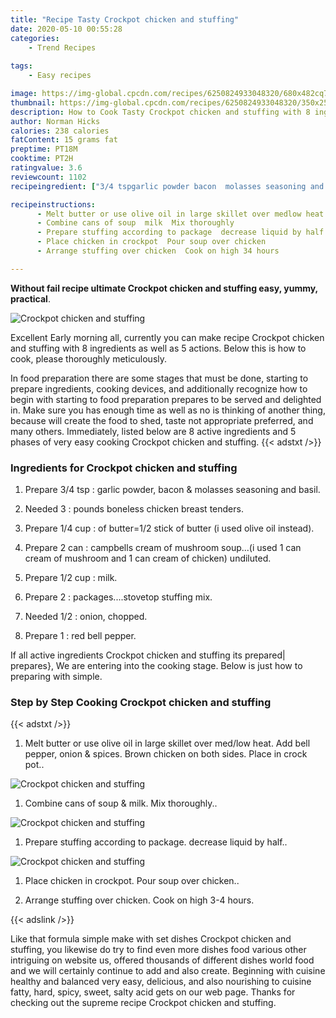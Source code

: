 ```yaml
---
title: "Recipe Tasty Crockpot chicken and stuffing"
date: 2020-05-10 00:55:28
categories:
    - Trend Recipes
    
tags:
    - Easy recipes

image: https://img-global.cpcdn.com/recipes/6250824933048320/680x482cq70/crockpot-chicken-and-stuffing-recipe-main-photo.jpg
thumbnail: https://img-global.cpcdn.com/recipes/6250824933048320/350x250cq70/crockpot-chicken-and-stuffing-recipe-main-photo.jpg
description: How to Cook Tasty Crockpot chicken and stuffing with 8 ingredients and 5 stages of easy cooking.
author: Norman Hicks
calories: 238 calories
fatContent: 15 grams fat
preptime: PT18M
cooktime: PT2H
ratingvalue: 3.6
reviewcount: 1102
recipeingredient: ["3/4 tspgarlic powder bacon  molasses seasoning and basil", "3pounds boneless chicken breast tenders", "1/4 cupof butter12 stick of butter  i used olive oil instead", "2 cancampbells cream of mushroom soupi used 1 can cream of mushroom and 1 can cream of chicken undiluted", "1/2 cupmilk", "2packagesstovetop  stuffing  mix", "1/2onion chopped", "1red bell pepper"]

recipeinstructions: 
      - Melt butter or use olive oil in large skillet over medlow heat  Add bell pepper onion  spices   Brown chicken on both sides  Place in crock pot 
      - Combine cans of soup  milk  Mix thoroughly 
      - Prepare stuffing according to package  decrease liquid by half 
      - Place chicken in crockpot  Pour soup over chicken 
      - Arrange stuffing over chicken  Cook on high 34 hours

---
```




**Without fail recipe ultimate Crockpot chicken and stuffing easy, yummy, practical**. 


![Crockpot chicken and stuffing](https://img-global.cpcdn.com/recipes/6250824933048320/680x482cq70/crockpot-chicken-and-stuffing-recipe-main-photo.jpg "Crockpot chicken and stuffing")




Excellent Early morning all, currently you can make recipe Crockpot chicken and stuffing with 8 ingredients as well as 5 actions. Below this is how to cook, please thoroughly meticulously.

In food preparation there are some stages that must be done, starting to prepare ingredients, cooking devices, and additionally recognize how to begin with starting to food preparation prepares to be served and delighted in. Make sure you has enough time as well as no is thinking of another thing, because will create the food to shed, taste not appropriate preferred, and many others. Immediately, listed below are 8 active ingredients and 5 phases of very easy cooking Crockpot chicken and stuffing.
{{< adstxt />}}

### Ingredients for Crockpot chicken and stuffing


1. Prepare 3/4 tsp : garlic powder, bacon &amp; molasses seasoning and basil.

1. Needed 3 : pounds boneless chicken breast tenders.

1. Prepare 1/4 cup : of butter=1/2 stick of butter  (i used olive oil instead).

1. Prepare 2 can : campbells cream of mushroom soup...(i used 1 can cream of mushroom and 1 can cream of chicken) undiluted.

1. Prepare 1/2 cup : milk.

1. Prepare 2 : packages....stovetop  stuffing  mix.

1. Needed 1/2 : onion, chopped.

1. Prepare 1 : red bell pepper.



If all active ingredients Crockpot chicken and stuffing its prepared| prepares}, We are entering into the cooking stage. Below is just how to preparing with simple.

### Step by Step Cooking Crockpot chicken and stuffing

{{< adstxt />}}


1. Melt butter or use olive oil in large skillet over med/low heat.  Add bell pepper, onion &amp; spices.   Brown chicken on both sides.  Place in crock pot..



![Crockpot chicken and stuffing](https://img-global.cpcdn.com/steps/5906627810033664/160x128cq70/crockpot-chicken-and-stuffing-recipe-step-1-photo.jpg" "Crockpot chicken and stuffing")



1. Combine cans of soup &amp; milk.  Mix thoroughly..



![Crockpot chicken and stuffing](https://img-global.cpcdn.com/steps/5461043194101760/160x128cq70/crockpot-chicken-and-stuffing-recipe-step-2-photo.jpg" "Crockpot chicken and stuffing")



1. Prepare stuffing according to package.  decrease liquid by half..



![Crockpot chicken and stuffing](https://img-global.cpcdn.com/steps/6142976894959616/160x128cq70/crockpot-chicken-and-stuffing-recipe-step-3-photo.jpg" "Crockpot chicken and stuffing")



1. Place chicken in crockpot.  Pour soup over chicken..



1. Arrange stuffing over chicken.  Cook on high 3-4 hours.





{{< adslink />}}

Like that formula simple make with set dishes Crockpot chicken and stuffing, you likewise do try to find even more dishes food various other intriguing on website us, offered thousands of different dishes world food and we will certainly continue to add and also create. Beginning with cuisine healthy and balanced very easy, delicious, and also nourishing to cuisine fatty, hard, spicy, sweet, salty acid gets on our web page. Thanks for checking out the supreme recipe Crockpot chicken and stuffing.
